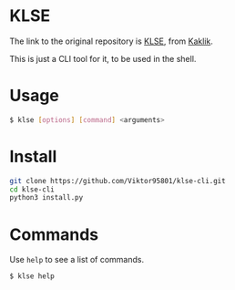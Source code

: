 [KLSE]: https://github.com/kaklikOf13/KLSE
[Kaklik]: https://github.com/kaklikOf13

# KLSE

The link to the original repository is [KLSE], from [Kaklik].

This is just a CLI tool for it, to be used in the shell.

# Usage

```bash
$ klse [options] [command] <arguments>
```

# Install

```bash
git clone https://github.com/Viktor95801/klse-cli.git
cd klse-cli
python3 install.py
```

# Commands

Use `help` to see a list of commands.
```bash
$ klse help
```